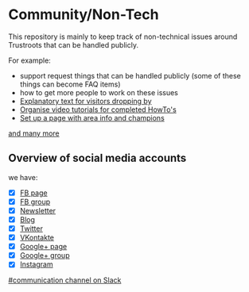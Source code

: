 # Community/Non-Tech

This repository is mainly to keep track of non-technical issues around Trustroots that can be handled publicly.

For example:

- support request things that can be handled publicly (some of these things can become FAQ items)
- how to get more people to work on these issues
- [Explanatory text for visitors dropping by](https://github.com/Trustroots/community/issues/86)
- [Organise video tutorials for completed HowTo's](https://github.com/Trustroots/community/issues/85)
- [Set up a page with area info and champions](https://github.com/Trustroots/community/issues/78)

[and many more](https://github.com/Trustroots/community/issues)

## Overview of social media accounts


we have:
- [x] [FB page](https://www.facebook.com/trustroots.org)
- [x] [FB group](https://www.facebook.com/groups/trustroots/)
- [x] [Newsletter](http://ideas.trustroots.org/newsletter/)
- [x] [Blog](http://ideas.trustroots.org)
- [x] [Twitter](https://twitter.com/trustroots)
- [x] [VKontakte](https://vk.com/public83461619)
- [x] [Google+ page](https://google.com/+TrustrootsOrg)
- [x] [Google+ group](https://plus.google.com/communities/110376845532540658554)
- [x] [Instagram](https://www.instagram.com/trustroots_org/)

[#communication channel on Slack](https://trustroots.slack.com/archives/CT5U2RCH3)    
